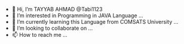 - 👋 Hi, I’m TAYYAB AHMAD @Tabi1123
- 👀 I’m interested in Programming in JAVA Language ...
- 🌱 I’m currently learning this Language from COMSATS University ...
- 💞️ I’m looking to collaborate on ...
- 📫 How to reach me ...

<!---
Tabi1123/Tabi1123 is a ✨ special ✨ repository because its `README.md` (this file) appears on your GitHub profile.
You can click the Preview link to take a look at your changes.
--->
